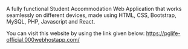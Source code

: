 A fully functional Student Accommodation Web Application that works seamlessly on different devices, made using HTML, CSS, Bootstrap, MySQL, PHP, Javascript and React.

You can visit this website by using the link given below: https://pglife-official.000webhostapp.com/
